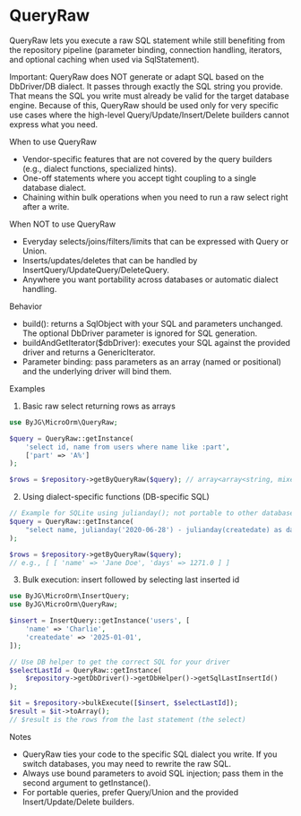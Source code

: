 # QueryRaw

QueryRaw lets you execute a raw SQL statement while still benefiting from the repository pipeline (parameter binding,
connection handling, iterators, and optional caching when used via SqlStatement).

Important: QueryRaw does NOT generate or adapt SQL based on the DbDriver/DB dialect. It passes through exactly the SQL
string you provide. That means the SQL you write must already be valid for the target database engine. Because of this,
QueryRaw should be used only for very specific use cases where the high-level Query/Update/Insert/Delete builders cannot
express what you need.

When to use QueryRaw

- Vendor-specific features that are not covered by the query builders (e.g., dialect functions, specialized hints).
- One-off statements where you accept tight coupling to a single database dialect.
- Chaining within bulk operations when you need to run a raw select right after a write.

When NOT to use QueryRaw

- Everyday selects/joins/filters/limits that can be expressed with Query or Union.
- Inserts/updates/deletes that can be handled by InsertQuery/UpdateQuery/DeleteQuery.
- Anywhere you want portability across databases or automatic dialect handling.

Behavior

- build(): returns a SqlObject with your SQL and parameters unchanged. The optional DbDriver parameter is ignored for
  SQL generation.
- buildAndGetIterator($dbDriver): executes your SQL against the provided driver and returns a GenericIterator.
- Parameter binding: pass parameters as an array (named or positional) and the underlying driver will bind them.

Examples

1) Basic raw select returning rows as arrays

```php
use ByJG\MicroOrm\QueryRaw;

$query = QueryRaw::getInstance(
    'select id, name from users where name like :part',
    ['part' => 'A%']
);

$rows = $repository->getByQueryRaw($query); // array<array<string, mixed>>
```

2) Using dialect-specific functions (DB-specific SQL)

```php
// Example for SQLite using julianday(); not portable to other databases
$query = QueryRaw::getInstance(
    "select name, julianday('2020-06-28') - julianday(createdate) as days from users limit 1"
);

$rows = $repository->getByQueryRaw($query);
// e.g., [ [ 'name' => 'Jane Doe', 'days' => 1271.0 ] ]
```

3) Bulk execution: insert followed by selecting last inserted id

```php
use ByJG\MicroOrm\InsertQuery;
use ByJG\MicroOrm\QueryRaw;

$insert = InsertQuery::getInstance('users', [
    'name' => 'Charlie',
    'createdate' => '2025-01-01',
]);

// Use DB helper to get the correct SQL for your driver
$selectLastId = QueryRaw::getInstance(
    $repository->getDbDriver()->getDbHelper()->getSqlLastInsertId()
);

$it = $repository->bulkExecute([$insert, $selectLastId]);
$result = $it->toArray();
// $result is the rows from the last statement (the select)
```

Notes

- QueryRaw ties your code to the specific SQL dialect you write. If you switch databases, you may need to rewrite the
  raw SQL.
- Always use bound parameters to avoid SQL injection; pass them in the second argument to getInstance().
- For portable queries, prefer Query/Union and the provided Insert/Update/Delete builders.
